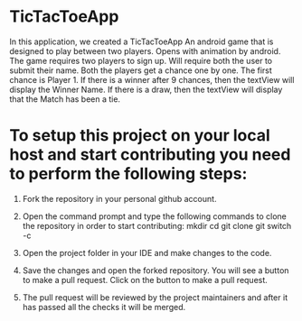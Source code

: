 # TicTacToeApp
In this application, we created a TicTacToeApp
An android game that is designed to play between two players. 
Opens with animation by android.
The game requires two players to sign up.
Will require both the user to submit their name.
Both the players get a chance one by one. The first chance is Player 1. 
If there is a winner after 9 chances, then the textView will display the Winner Name.
If there is a draw, then the textView will display that the Match has been a tie.

# To setup this project on your local host and start contributing you need to perform the following steps:

1. Fork the repository in your personal github account.

2. Open the command prompt and type the following commands to clone the repository in order to start contributing:
    mkdir <folder-name>
    cd <folder-name>
    git clone <URL of the forked repository>
    git switch -c <name-of-the-branch>

3. Open the project folder in your IDE and make changes to the code.

4. Save the changes and open the forked repository. You will see a button to make a pull request. Click on the button
   to make a pull request.

5. The pull request will be reviewed by the project maintainers and after it has passed all the checks it will be merged.